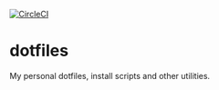 [![CircleCI](https://circleci.com/gh/PetarKirov/dotfiles.svg?style=svg)](https://circleci.com/gh/PetarKirov/dotfiles)
# dotfiles

My personal dotfiles, install scripts and other utilities.
